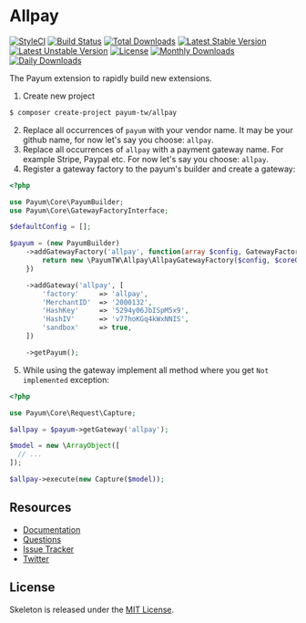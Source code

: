 # Allpay

[![StyleCI](https://styleci.io/repos/63962833/shield?style=flat)](https://styleci.io/repos/63962833)
[![Build Status](https://travis-ci.org/recca0120/payum-allpay.svg)](https://travis-ci.org/recca0120/payum-allpay)
[![Total Downloads](https://poser.pugx.org/payum-tw/allpay/d/total.svg)](https://packagist.org/packages/payum-tw/allpay)
[![Latest Stable Version](https://poser.pugx.org/payum-tw/allpay/v/stable.svg)](https://packagist.org/packages/payum-tw/allpay)
[![Latest Unstable Version](https://poser.pugx.org/payum-tw/allpay/v/unstable.svg)](https://packagist.org/packages/payum-tw/allpay)
[![License](https://poser.pugx.org/payum-tw/allpay/license.svg)](https://packagist.org/packages/payum-tw/allpay)
[![Monthly Downloads](https://poser.pugx.org/payum-tw/allpay/d/monthly)](https://packagist.org/packages/payum-tw/allpay)
[![Daily Downloads](https://poser.pugx.org/payum-tw/allpay/d/daily)](https://packagist.org/packages/payum-tw/allpay)

The Payum extension to rapidly build new extensions.

1. Create new project

```bash
$ composer create-project payum-tw/allpay
```

2. Replace all occurrences of `payum` with your vendor name. It may be your github name, for now let's say you choose: `allpay`.
3. Replace all occurrences of `allpay` with a payment gateway name. For example Stripe, Paypal etc. For now let's say you choose: `allpay`.
4. Register a gateway factory to the payum's builder and create a gateway:

```php
<?php

use Payum\Core\PayumBuilder;
use Payum\Core\GatewayFactoryInterface;

$defaultConfig = [];

$payum = (new PayumBuilder)
    ->addGatewayFactory('allpay', function(array $config, GatewayFactoryInterface $coreGatewayFactory) {
        return new \PayumTW\Allpay\AllpayGatewayFactory($config, $coreGatewayFactory);
    })

    ->addGateway('allpay', [
        'factory'     => 'allpay',
        'MerchantID'  => '2000132',
        'HashKey'     => '5294y06JbISpM5x9',
        'HashIV'      => 'v77hoKGq4kWxNNIS',
        'sandbox'     => true,
    ])

    ->getPayum();
```

5. While using the gateway implement all method where you get `Not implemented` exception:

```php
<?php

use Payum\Core\Request\Capture;

$allpay = $payum->getGateway('allpay');

$model = new \ArrayObject([
  // ...
]);

$allpay->execute(new Capture($model));
```

## Resources

* [Documentation](https://github.com/Payum/Payum/blob/master/src/Payum/Core/Resources/docs/index.md)
* [Questions](http://stackoverflow.com/questions/tagged/payum)
* [Issue Tracker](https://github.com/Payum/Payum/issues)
* [Twitter](https://twitter.com/payumphp)

## License

Skeleton is released under the [MIT License](LICENSE).
